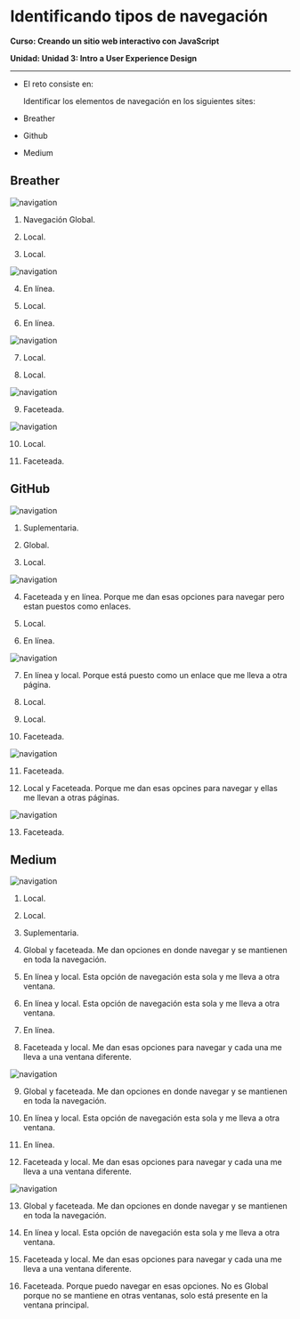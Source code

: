 # Identificando tipos de navegación

**Curso: Creando un sitio web interactivo con JavaScript**  

**Unidad:  Unidad 3: Intro a User Experience Design**

***

* El reto consiste en:

   Identificar los elementos de navegación en los siguientes sites: 

 * Breather
 * Github
 * Medium

## Breather

![navigation](assets/img/breather-1.png)


1. Navegación Global.  

2. Local.  

3. Local.  

![navigation](assets/img/breather-2.png)

4. En línea.

5. Local.

6. En línea. 

![navigation](assets/img/breather-3.png)

7. Local.

8. Local. 

![navigation](assets/img/breather-5.png)

9. Faceteada.  

![navigation](assets/img/breather-6.png)

10. Local.

11. Faceteada.  


## GitHub

![navigation](assets/img/github.png)

1. Suplementaria.  

2. Global.  

3. Local. 

![navigation](assets/img/github-1.png)

4. Faceteada  y en línea.
   Porque me dan esas opciones para navegar pero estan puestos como enlaces.

5. Local.

6. En línea.

![navigation](assets/img/github-3.png)

7. En línea y local. Porque está puesto como un enlace que me lleva a otra página.

8. Local.

9. Local.

10. Faceteada.  

![navigation](assets/img/github-4.png)

11. Faceteada.

12. Local y Faceteada.
    Porque me dan esas opcines para navegar y ellas me llevan a otras páginas.

![navigation](assets/img/github-5.png)

13. Faceteada. 

## Medium

![navigation](assets/img/medium.png)

1. Local.

2. Local.

3. Suplementaria. 

4. Global y faceteada. Me dan opciones en donde navegar y se mantienen en toda la navegación.

5. En línea y local. Esta opción de navegación esta sola y me lleva a otra ventana.

6. En línea y local. Esta opción de navegación esta sola y me lleva a otra ventana.

7. En línea. 

8. Faceteada y local. Me dan esas opciones para navegar y cada una me lleva a una ventana diferente. 

![navigation](assets/img/medium-1.png)

9. Global y faceteada. Me dan opciones en donde navegar y se mantienen en toda la navegación.

10. En línea y local. Esta opción de navegación esta sola y me lleva a otra ventana.

11.  En línea.

12. Faceteada y local. Me dan esas opciones para navegar y cada una me lleva a una ventana diferente. 

![navigation](assets/img/medium-2.png)

13. Global y faceteada. Me dan opciones en donde navegar y se mantienen en toda la navegación.

14. En línea y local. Esta opción de navegación esta sola y me lleva a otra ventana.

15. Faceteada y local. Me dan esas opciones para navegar y cada una me lleva a una ventana diferente. 

16. Faceteada. Porque puedo navegar en esas opciones. No es Global porque no se mantiene en otras ventanas, solo está presente en la ventana principal.














 